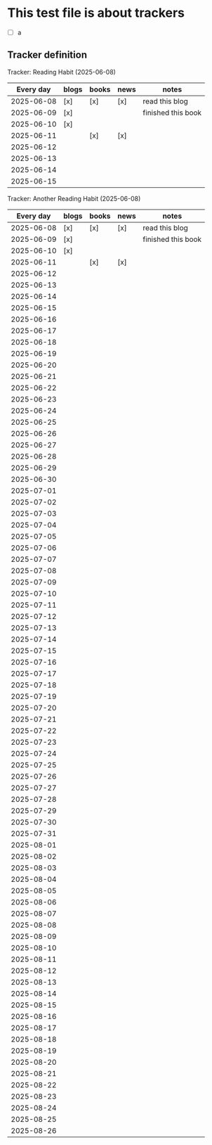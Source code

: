 # This test file is about trackers

- [ ] a

## Tracker definition

<!-- Tracker: tracker name <started on> -->
<!-- | frequency | tracker categories | ... | notes | -->
<!-- | --------- | ------------------ | --- | ----- | -->
<!-- | dates     | x                  | ... |       | -->

Tracker: Reading Habit (2025-06-08)

| Every day  | blogs | books | news | notes              |
|------------|-------|-------|------|--------------------|
| 2025-06-08 | [x]   | [x]   | [x]  | read this blog     |
| 2025-06-09 | [x]   |       |      | finished this book |
| 2025-06-10 | [x]   |       |      |                    |
| 2025-06-11 |       | [x]   | [x]  |                    |
| 2025-06-12 |       |       |      |                    |
| 2025-06-13 |       |       |      |                    |
| 2025-06-14 |       |       |      |                    |
| 2025-06-15 |       |       |      |                    |
Tracker: Another Reading Habit (2025-06-08)

| Every day  | blogs | books | news | notes              |
|------------|-------|-------|------|--------------------|
| 2025-06-08 | [x]   | [x]   | [x]  | read this blog     |
| 2025-06-09 | [x]   |       |      | finished this book |
| 2025-06-10 | [x]   |       |      |                    |
| 2025-06-11 |       | [x]   | [x]  |                    |
| 2025-06-12 |       |       |      |                    |
| 2025-06-13 |       |       |      |                    |
| 2025-06-14 |       |       |      |                    |
| 2025-06-15 |       |       |      |                    |
| 2025-06-16 |       |       |      |                    |
| 2025-06-17 |       |       |      |                    |
| 2025-06-18 |       |       |      |                    |
| 2025-06-19 |       |       |      |                    |
| 2025-06-20 |       |       |      |                    |
| 2025-06-21 |       |       |      |                    |
| 2025-06-22 |       |       |      |                    |
| 2025-06-23 |       |       |      |                    |
| 2025-06-24 |       |       |      |                    |
| 2025-06-25 |       |       |      |                    |
| 2025-06-26 |       |       |      |                    |
| 2025-06-27 |       |       |      |                    |
| 2025-06-28 |       |       |      |                    |
| 2025-06-29 |       |       |      |                    |
| 2025-06-30 |       |       |      |                    |
| 2025-07-01 |       |       |      |                    |
| 2025-07-02 |       |       |      |                    |
| 2025-07-03 |       |       |      |                    |
| 2025-07-04 |       |       |      |                    |
| 2025-07-05 |       |       |      |                    |
| 2025-07-06 |       |       |      |                    |
| 2025-07-07 |       |       |      |                    |
| 2025-07-08 |       |       |      |                    |
| 2025-07-09 |       |       |      |                    |
| 2025-07-10 |       |       |      |                    |
| 2025-07-11 |       |       |      |                    |
| 2025-07-12 |       |       |      |                    |
| 2025-07-13 |       |       |      |                    |
| 2025-07-14 |       |       |      |                    |
| 2025-07-15 |       |       |      |                    |
| 2025-07-16 |       |       |      |                    |
| 2025-07-17 |       |       |      |                    |
| 2025-07-18 |       |       |      |                    |
| 2025-07-19 |       |       |      |                    |
| 2025-07-20 |       |       |      |                    |
| 2025-07-21 |       |       |      |                    |
| 2025-07-22 |       |       |      |                    |
| 2025-07-23 |       |       |      |                    |
| 2025-07-24 |       |       |      |                    |
| 2025-07-25 |       |       |      |                    |
| 2025-07-26 |       |       |      |                    |
| 2025-07-27 |       |       |      |                    |
| 2025-07-28 |       |       |      |                    |
| 2025-07-29 |       |       |      |                    |
| 2025-07-30 |       |       |      |                    |
| 2025-07-31 |       |       |      |                    |
| 2025-08-01 |       |       |      |                    |
| 2025-08-02 |       |       |      |                    |
| 2025-08-03 |       |       |      |                    |
| 2025-08-04 |       |       |      |                    |
| 2025-08-05 |       |       |      |                    |
| 2025-08-06 |       |       |      |                    |
| 2025-08-07 |       |       |      |                    |
| 2025-08-08 |       |       |      |                    |
| 2025-08-09 |       |       |      |                    |
| 2025-08-10 |       |       |      |                    |
| 2025-08-11 |       |       |      |                    |
| 2025-08-12 |       |       |      |                    |
| 2025-08-13 |       |       |      |                    |
| 2025-08-14 |       |       |      |                    |
| 2025-08-15 |       |       |      |                    |
| 2025-08-16 |       |       |      |                    |
| 2025-08-17 |       |       |      |                    |
| 2025-08-18 |       |       |      |                    |
| 2025-08-19 |       |       |      |                    |
| 2025-08-20 |       |       |      |                    |
| 2025-08-21 |       |       |      |                    |
| 2025-08-22 |       |       |      |                    |
| 2025-08-23 |       |       |      |                    |
| 2025-08-24 |       |       |      |                    |
| 2025-08-25 |       |       |      |                    |
| 2025-08-26 |       |       |      |                    |